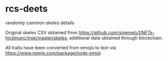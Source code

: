 # rcs-deets
randomly common skeles details

Original skeles CSV obtained from https://github.com/sinemetu1/NFTs-hicetnunc/tree/master/skeles, additional data obtained through blockchain.

All traits have been converted from emojis to text via https://www.npmjs.com/package/node-emoji